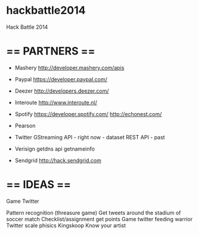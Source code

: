 hackbattle2014
==============

Hack Battle 2014

== PARTNERS ==
==============

- Mashery
http://developer.mashery.com/apis

- Paypal
https://developer.paypal.com/

- Deezer
http://developers.deezer.com/

- Interoute
http://www.interoute.nl/

- Spotify
https://developer.spotify.com/
http://echonest.com/

- Pearson

- Twitter
GStreaming API - right now - dataset
REST API - past

- Verisign
getdns api
getnameinfo

- Sendgrid
http://hack.sendgrid.com

== IDEAS ==
===========

Game Twitter

Pattern recognition (threasure game)
Get tweets around the stadium of soccer match
Checklist/assignment get points
Game twitter feeding warrior
Twitter scale phisics
Kingskoop
Know your artist
